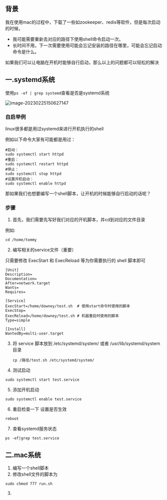 

## 背景

我在使用mac的过程中，下载了一些如zookeeper、redis等软件，但是每次启动的时候，

- 我可能需要重新去对应的路径下使用shell命令启动一次。
- 长时间不用，下一次需要使用可能会忘记安装的路径在哪里，可能会忘记启动命令是什么。



如果我们可以让电脑在开机时能够自行启动，那么以上的问题都可以轻松的解决



## 一.systemd系统

使用`ps -ef | grep systemd`查看是否是systemd系统

![image-20230225150627147](https://2290653824-github-io.oss-cn-hangzhou.aliyuncs.com/undefinedundefinedimage-20230225150627147.png)

### 自启举例

linux很多都是用过systemd来进行开机执行的shell

例如以下命令大家有可能都是用过：

```shell
#启动：
sudo systemctl start httpd
#重启：
sudo systemctl restart httpd
#停止：
sudo systemctl stop httpd
#设置开机启动：
sudo systemctl enable httpd
```

那如果我们也想要编写一个shell脚本，让开机的时候能够自行启动的话呢？

### 步骤

1. 首先，我们需要先写好我们对应的开机脚本，并cd到对应的文件目录

例如: 

```shell
cd /home/tommy
```



2. 编写相关的service文件（重要）

只需要修改 ExecStart 和 ExecReload 等为你需要执行的 shell 脚本即可

```shell
[Unit]
Description=
Documentation=
After=network.target
Wants=
Requires=

[Service]
ExecStart=/home/downey/test.sh  # 使用start命令时使用的脚本
ExecStop=
ExecReload=/home/downey/test.sh # 机器重启时使用的脚本
Type=simple

[Install]
WantedBy=multi-user.target
```

3. 将 service 脚本放到 /etc/systemd/system/ 或者 /usr/lib/systemd/system 目录

   ```
   cp /路径/test.sh /etc/systemd/system/
   ```

4. 测试启动

```shell
sudo systemctl start test.service
```

5. 添加开机启动

```
sudo systemctl enable test.service
```

6. 重启检查一下 设置是否生效

```
reboot
```

7. 查看systemd服务状态

```shell
ps -ef|grep test.service
```



## 二.mac系统



1. 编写一个shell脚本
2. 修改shell文件的脚本为

```shell
sudo chmod 777 run.sh
```

3. 






























